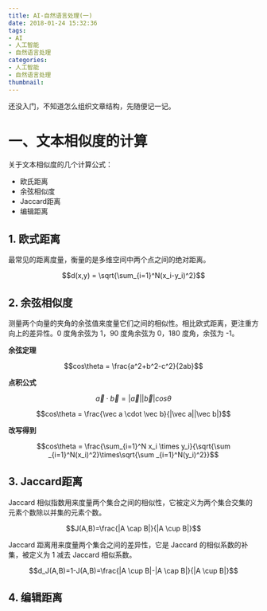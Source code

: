 ```yaml
---
title: AI-自然语言处理(一)
date: 2018-01-24 15:32:36
tags: 
- AI
- 人工智能
- 自然语言处理
categories: 
- 人工智能
- 自然语言处理
thumbnail: 
---
```

还没入门，不知道怎么组织文章结构，先随便记一记。

# 一、文本相似度的计算
关于文本相似度的几个计算公式：
- 欧氏距离
- 余弦相似度
- Jaccard距离
- 编辑距离

## 1. 欧式距离
最常见的距离度量，衡量的是多维空间中两个点之间的绝对距离。

$$d(x,y) = \sqrt{\sum_{i=1}^N(x_i-y_i)^2}$$

## 2. 余弦相似度
测量两个向量的夹角的余弦值来度量它们之间的相似性。相比欧式距离，更注重方向上的差异性。0 度角余弦为 1，90 度角余弦为 0，180 度角，余弦为 -1。

**余弦定理**

$$cos\theta = \frac{a^2+b^2-c^2}{2ab}$$

**点积公式**

$$\vec a \cdot \vec b = |\vec a||\vec b|cos\theta$$

$$cos\theta = \frac{\vec a \cdot \vec b}{|\vec a||\vec b|}$$

**改写得到**

$$cos\theta = \frac{\sum_{i=1}^N x_i \times y_i}{\sqrt{\sum _{i=1}^N(x_i)^2}\times\sqrt{\sum _{i=1}^N(y_i)^2}}$$

## 3. Jaccard距离
Jaccard 相似指数用来度量两个集合之间的相似性，它被定义为两个集合交集的元素个数除以并集的元素个数。

$$J(A,B)=\frac{|A \cap B|}{|A \cup B|}$$

Jaccard 距离用来度量两个集合之间的差异性，它是 Jaccard 的相似系数的补集，被定义为 1 减去 Jaccard 相似系数。

$$d_J(A,B)=1-J(A,B)=\frac{|A \cup B|-|A \cap B|}{|A \cup B|}$$


## 4. 编辑距离
